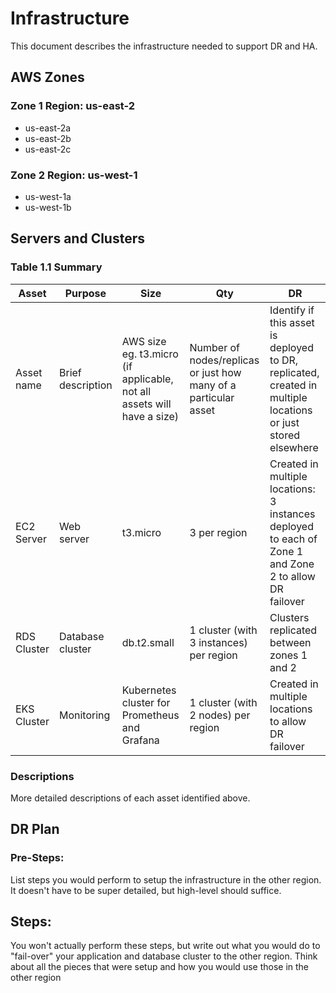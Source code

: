 # Infrastructure

This document describes the infrastructure needed to support DR and HA.

## AWS Zones
### Zone 1 Region: us-east-2
- us-east-2a
- us-east-2b
- us-east-2c
### Zone 2 Region: us-west-1
- us-west-1a
- us-west-1b

## Servers and Clusters

### Table 1.1 Summary
| Asset      | Purpose           | Size                                                                   | Qty                                                             | DR                                                                                                           |
|------------|-------------------|------------------------------------------------------------------------|-----------------------------------------------------------------|--------------------------------------------------------------------------------------------------------------|
| Asset name | Brief description | AWS size eg. t3.micro (if applicable, not all assets will have a size) | Number of nodes/replicas or just how many of a particular asset | Identify if this asset is deployed to DR, replicated, created in multiple locations or just stored elsewhere |
| EC2 Server | Web server        | t3.micro                                                               | 3 per region                                                     | Created in multiple locations: 3 instances deployed to each of Zone 1 and Zone 2 to allow DR failover       |
| RDS Cluster| Database cluster  | db.t2.small                                                            | 1 cluster (with 3 instances) per region                          | Clusters replicated between zones 1 and 2                                                                   |
| EKS Cluster| Monitoring        | Kubernetes cluster for Prometheus and Grafana                          | 1 cluster (with 2 nodes) per region                              | Created in multiple locations to allow DR failover                                                          |

### Descriptions
More detailed descriptions of each asset identified above.

## DR Plan
### Pre-Steps:
List steps you would perform to setup the infrastructure in the other region. It doesn't have to be super detailed, but high-level should suffice.

## Steps:
You won't actually perform these steps, but write out what you would do to "fail-over" your application and database cluster to the other region. Think about all the pieces that were setup and how you would use those in the other region
